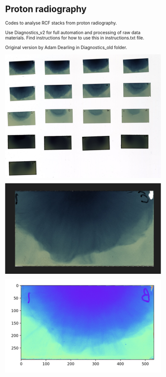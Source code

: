 # Proton radiography

Codes to analyse RCF stacks from proton radiography.

Use Diagnostics_v2 for full automation and processing of raw data materials.
Find instructions for how to use this in instructions.txt file.

Original version by Adam Dearling in Diagnostics_old folder.

![Input image](https://github.com/EliasFink122/Proton_Radiography/blob/main/README_Pictures/raw.jpg?raw=true)

![Cropped and rotated image](https://github.com/EliasFink122/Proton_Radiography/blob/main/README_Pictures/sliced.jpg?raw=true)

![Brightness converted image](https://github.com/EliasFink122/Proton_Radiography/blob/main/README_Pictures/converted.jpg?raw=true)